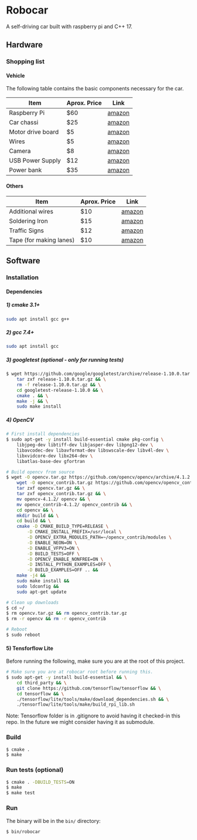 # Robocar

A self-driving car built with raspberry pi and C++ 17.

## Hardware

### Shopping list

#### Vehicle

The following table contains the basic components necessary for the car.

| Item              | Aprox. Price | Link                                                                                                    |
|-------------------|--------------|---------------------------------------------------------------------------------------------------------|
| Raspberry Pi      | $60          | [amazon](https://www.amazon.com/gp/product/B07V5JTMV9/ref=ppx_yo_dt_b_asin_title_o00_s00?ie=UTF8&psc=1) |
| Car chassi        | $25          | [amazon](https://www.amazon.com/gp/product/B07F759T89/ref=ppx_yo_dt_b_asin_title_o01_s00?ie=UTF8&psc=1) |
| Motor drive board | $5           | [amazon](https://www.amazon.com/gp/product/B01DG61YRM/ref=ppx_yo_dt_b_asin_title_o01_s01?ie=UTF8&psc=1) |
| Wires             | $5           | [amazon](https://www.amazon.com/gp/product/B01LZF1ZSZ/ref=ppx_yo_dt_b_asin_title_o09_s00?ie=UTF8&psc=1) |
| Camera            | $8           | [amazon](https://www.amazon.com/gp/product/B07QNSJ32M/ref=ppx_yo_dt_b_asin_title_o07_s00?ie=UTF8&psc=1) |
| USB Power Supply  | $12          | [amazon](https://www.amazon.com/gp/product/B07V5FPNNZ/ref=ppx_yo_dt_b_asin_title_o06_s00?ie=UTF8&psc=1) |
| Power bank        | $35          | [amazon](https://www.amazon.com/gp/product/B078S6LH8L/ref=ppx_yo_dt_b_asin_title_o05_s00?ie=UTF8&psc=1) |

#### Others

| Item                    | Aprox. Price | Link                                                                                                    |
|-------------------------|--------------|---------------------------------------------------------------------------------------------------------|
| Additional wires        | $10          | [amazon](https://www.amazon.com/gp/product/B07CWP7HPT/ref=ppx_yo_dt_b_asin_title_o02_s00?ie=UTF8&psc=1) |
| Soldering Iron          | $15          | [amazon](https://www.amazon.com/gp/product/B06XZ31W3M/ref=ppx_yo_dt_b_asin_title_o02_s00?ie=UTF8&psc=1) |
| Traffic Signs           | $12          | [amazon](https://www.amazon.com/gp/product/B0006KQIX2/ref=ppx_yo_dt_b_asin_title_o04_s00?ie=UTF8&psc=1) |
| Tape (for making lanes) | $10          | [amazon](https://www.amazon.com/AmazonBasics-Masking-Tape-Inch-Rolls/dp/B07QHSKGMH/ref=sxin_3_ac_d_rm)  |

## Software

### Installation

#### Dependencies
##### 1) cmake 3.1+
```bash
sudo apt install gcc g++
```

##### 2) gcc 7.4+
```bash
sudo apt install gcc
```

##### 3) googletest (optional - only for running tests)
```bash
$ wget https://github.com/google/googletest/archive/release-1.10.0.tar.gz && \
    tar zxf release-1.10.0.tar.gz && \
    rm -f release-1.10.0.tar.gz && \
    cd googletest-release-1.10.0 && \
    cmake . && \
    make -j && \
    sudo make install
```

##### 4) OpenCV
```bash
# First install dependencies
$ sudo apt-get -y install build-essential cmake pkg-config \
    libjpeg-dev libtiff-dev libjasper-dev libpng12-dev \
    libavcodec-dev libavformat-dev libswscale-dev libv4l-dev \
    libxvidcore-dev libx264-dev \
    libatlas-base-dev gfortran

# Build opencv from source
$ wget -O opencv.tar.gz https://github.com/opencv/opencv/archive/4.1.2.tar.gz && \
    wget -O opencv_contrib.tar.gz https://github.com/opencv/opencv_contrib/archive/4.1.2.tar.gz && \
    tar zxf opencv.tar.gz && \
    tar zxf opencv_contrib.tar.gz && \
    mv opencv-4.1.2/ opencv && \
    mv opencv_contrib-4.1.2/ opencv_contrib && \
    cd opencv && \
    mkdir build && \
    cd build && \
    cmake -D CMAKE_BUILD_TYPE=RELEASE \
        -D CMAKE_INSTALL_PREFIX=/usr/local \
        -D OPENCV_EXTRA_MODULES_PATH=~/opencv_contrib/modules \
        -D ENABLE_NEON=ON \
        -D ENABLE_VFPV3=ON \
        -D BUILD_TESTS=OFF \
        -D OPENCV_ENABLE_NONFREE=ON \
        -D INSTALL_PYTHON_EXAMPLES=OFF \
        -D BUILD_EXAMPLES=OFF .. &&
    make -j4 &&
    sudo make install &&
    sudo ldconfig &&
    sudo apt-get update

# Clean up downloads
$ cd ~/
$ rm opencv.tar.gz && rm opencv_contrib.tar.gz
$ rm -r opencv && rm -r opencv_contrib

# Reboot
$ sudo reboot
```


#### 5) Tensforflow Lite
Before running the following, make sure you are at the root of this project.
```bash
# Make sure you are at robocar root before running this.
$ sudo apt-get -y install build-essential && \
    cd third_party && \
    git clone https://github.com/tensorflow/tensorflow && \
    cd tensorflow && \
    ./tensorflow/lite/tools/make/download_dependencies.sh && \
    ./tensorflow/lite/tools/make/build_rpi_lib.sh
```
Note: Tensorflow folder is in .gitignore to avoid having it checked-in this repo. In the future we might consider having it as submodule.

### Build
```bash
$ cmake .
$ make
```

### Run tests (optional)
```bash
$ cmake . -DBUILD_TESTS=ON
$ make
$ make test
```

### Run
The binary will be in the `bin/` directory:
```bash
$ bin/robocar
```
